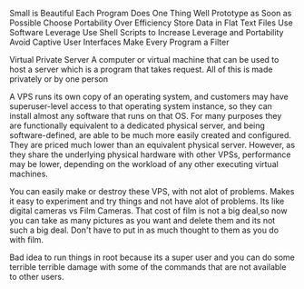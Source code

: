 Small is Beautiful
Each Program Does One Thing Well
Prototype as Soon as Possible
Choose Portability Over Efficiency
Store Data in Flat Text Files
Use Software Leverage
Use Shell Scripts to Increase Leverage and Portability
Avoid Captive User Interfaces
Make Every Program a Filter

Virtual Private Server
A computer or virtual machine that can be used to host a server which is a program that takes request.  All of this is made privately or by one person

A VPS runs its own copy of an operating system, and customers may have superuser-level access to that operating system instance, so they can install almost any software that runs on that OS. For many purposes they are functionally equivalent to a dedicated physical server, and being software-defined, are able to be much more easily created and configured. They are priced much lower than an equivalent physical server. However, as they share the underlying physical hardware with other VPSs, performance may be lower, depending on the workload of any other executing virtual machines.

You can easily make or destroy these VPS, with not alot of problems.  Makes it easy to experiment and try things and not have alot of problems.  Its like digital cameras vs Film Cameras.  That cost of film is not a big deal,so now you can take as many pictures as you want and delete them and its not such a big deal.  Don't have to put in as much thought to them as you do with film.  

Bad idea to run things in root because its a super user and you can do some terrible terrible damage with some of the commands that are not available to other users. 